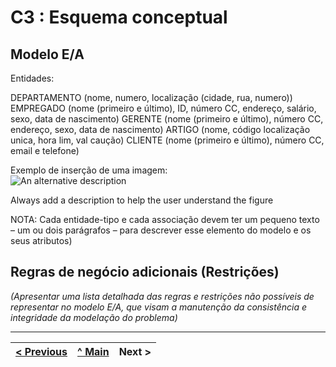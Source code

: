 # C3 : Esquema conceptual

## Modelo E/A
Entidades:

DEPARTAMENTO (nome, numero, localização (cidade, rua, numero))
EMPREGADO (nome (primeiro e último), ID, número CC, endereço, salário, sexo, data de nascimento) 
GERENTE (nome (primeiro e último), número CC, endereço, sexo, data de nascimento)
ARTIGO (nome, código localização unica, hora lim, val caução)
CLIENTE (nome (primeiro e último), número CC, email e telefone)


Exemplo de inserção de uma imagem:   
![An alternative description](images/image02.png)   

Always add a description to help the user understand the figure 

NOTA: Cada entidade-tipo e cada associação devem ter um pequeno texto – um ou dois parágrafos – para descrever esse elemento do modelo e os seus atributos)

## Regras de negócio adicionais (Restrições)
_(Apresentar uma lista detalhada das regras e restrições não possíveis de representar no modelo E/A, que visam a manutenção da consistência e integridade da modelação do problema)_

---
[< Previous](rei02.md) | [^ Main](https://github.com/exemploTrabalho/reportSIBD/) | Next >
:--- | :---: | ---: 
